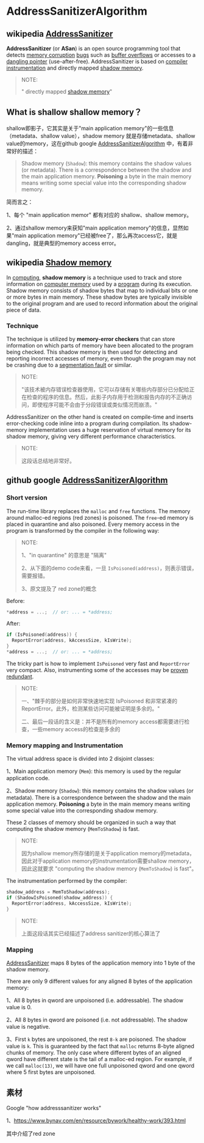 # AddressSanitizerAlgorithm



## wikipedia [AddressSanitizer](https://en.wikipedia.org/wiki/AddressSanitizer)

**AddressSanitizer** (or **ASan**) is an open source programming tool that detects [memory corruption](https://en.wikipedia.org/wiki/Memory_corruption) [bugs](https://en.wikipedia.org/wiki/Software_bug) such as [buffer overflows](https://en.wikipedia.org/wiki/Buffer_overflow) or accesses to a [dangling pointer](https://en.wikipedia.org/wiki/Dangling_pointer) (use-after-free). AddressSanitizer is based on [compiler](https://en.wikipedia.org/wiki/Compiler) [instrumentation](https://en.wikipedia.org/wiki/Instrumentation_(computer_programming)) and directly mapped [shadow memory](https://en.wikipedia.org/wiki/Shadow_memory). 

> NOTE:
>
> " directly mapped [shadow memory](https://en.wikipedia.org/wiki/Shadow_memory)"

## What is shallow shallow memory？

shallow即影子，它其实是关于"main application memory"的一些信息（metadata、shallow value），shadow memory 就是存储metadata、shallow value的memory，这在github google  [AddressSanitizerAlgorithm](https://github.com/google/sanitizers/wiki/AddressSanitizerAlgorithm) 中，有着非常好的描述：

> Shadow memory (`Shadow`): this memory contains the shadow values (or metadata). There is a correspondence between the shadow and the main application memory. **Poisoning** a byte in the main memory means writing some special value into the corresponding shadow memory.

简而言之：

1、每个 "main application memor" 都有对应的 shallow、shallow memory。

2、通过shallow memory来获知"main application memory"的信息，显然如果"main application memory"已经被free了，那么再次access它，就是dangling，就是典型的memory access error。



## wikipedia [Shadow memory](https://en.wikipedia.org/wiki/Shadow_memory)

In [computing](https://en.wikipedia.org/wiki/Computing), **shadow memory** is a technique used to track and store information on [computer memory](https://en.wikipedia.org/wiki/Computer_memory) used by a [program](https://en.wikipedia.org/wiki/Computer_program) during its execution. Shadow memory consists of shadow bytes that map to individual bits or one or more bytes in main memory. These shadow bytes are typically invisible to the original program and are used to record information about the original piece of data.

### Technique

The technique is utilized by **memory-error checkers** that can store information on which parts of memory have been allocated to the program being checked. This shadow memory is then used for detecting and reporting incorrect accesses of memory, even though the program may not be crashing due to a [segmentation fault](https://en.wikipedia.org/wiki/Segmentation_fault) or similar. 

> NOTE:
>
> "该技术被内存错误检查器使用，它可以存储有关哪些内存部分已分配给正在检查的程序的信息。然后，此影子内存用于检测和报告内存的不正确访问，即使程序可能不会由于分段错误或类似情况而崩溃。"



AddressSanitizer on the other hand is created on compile-time and inserts error-checking code inline into a program during compilation. Its shadow-memory implementation uses a huge reservation of virtual memory for its shadow memory, giving very different performance characteristics.

> NOTE:
>
> 这段话总结地非常好。





## github google [AddressSanitizerAlgorithm](https://github.com/google/sanitizers/wiki/AddressSanitizerAlgorithm)

### Short version

The run-time library replaces the `malloc` and `free` functions. The memory around malloc-ed regions (red zones) is poisoned. The `free`-ed memory is placed in quarantine and also poisoned. Every memory access in the program is transformed by the compiler in the following way:

> NOTE:
>
> 1、"in quarantine" 的意思是 "隔离"
>
> 2、从下面的demo code来看，一旦 `IsPoisoned(address)`，则表示错误，需要报错。
>
> 3、原文提及了 red zone的概念

Before:

```c
*address = ...;  // or: ... = *address;
```

After:

```c
if (IsPoisoned(address)) {
  ReportError(address, kAccessSize, kIsWrite);
}
*address = ...;  // or: ... = *address;
```

The tricky part is how to implement `IsPoisoned` very fast and `ReportError` very compact. Also, instrumenting some of the accesses may be [proven redundant](https://github.com/google/sanitizers/wiki/AddressSanitizerCompileTimeOptimizations).

> NOTE:
>
> 一、"棘手的部分是如何非常快速地实现 IsPoisoned 和非常紧凑的 ReportError。此外，检测某些访问可能被证明是多余的。"
>
> 二、最后一段话的含义是：并不是所有的memory access都需要进行检查，一些memory access的检查是多余的

### Memory mapping and Instrumentation

The virtual address space is divided into 2 disjoint classes:

1、Main application memory (`Mem`): this memory is used by the regular application code.

2、Shadow memory (`Shadow`): this memory contains the shadow values (or metadata). There is a correspondence between the shadow and the main application memory. **Poisoning** a byte in the main memory means writing some special value into the corresponding shadow memory.

These 2 classes of memory should be organized in such a way that computing the shadow memory (`MemToShadow`) is fast.

> NOTE:
>
> 因为shallow memory所存储的是关于application memory的metadata，因此对于application memory的instrumentation需要shallow memory，因此这就要求 "computing the shadow memory (`MemToShadow`) is fast"。

The instrumentation performed by the compiler:

```c++
shadow_address = MemToShadow(address);
if (ShadowIsPoisoned(shadow_address)) {
  ReportError(address, kAccessSize, kIsWrite);
}
```

> NOTE:
>
> 上面这段话其实已经描述了address sanitizer的核心算法了

### Mapping

[AddressSanitizer](https://github.com/google/sanitizers/wiki/AddressSanitizer) maps 8 bytes of the application memory into 1 byte of the shadow memory.

There are only 9 different values for any aligned 8 bytes of the application memory:

1、All 8 bytes in qword are unpoisoned (i.e. addressable). The shadow value is 0.

2、All 8 bytes in qword are poisoned (i.e. not addressable). The shadow value is negative.

3、First `k` bytes are unpoisoned, the rest `8-k` are poisoned. The shadow value is `k`. This is guaranteed by the fact that `malloc` returns 8-byte aligned chunks of memory. The only case where different bytes of an aligned qword have different state is the tail of a malloc-ed region. For example, if we call `malloc(13)`, we will have one full unpoisoned qword and one qword where 5 first bytes are unpoisoned.

## 素材

Google "how addresssanitizer works"

1、https://www.bynav.com/en/resource/bywork/healthy-work/393.html

其中介绍了red zone